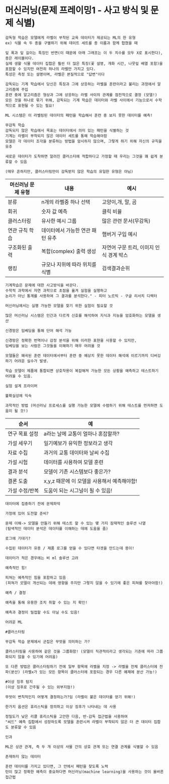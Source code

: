 # 머신러닝(문제 프레이밍1 - 사고 방식 및 문제 식별)

```
감독형 학습은 모델에게 라벨이 부착된 교육 데이터가 제공되는 ML의 한 유형
ex) 식물 속 두 종을 구별하기 위해 데이트 세트를 종 이름과 함께 합쳤을 때

잎 폭과 잎 길이는 특징인 반면(이 때문에 아래 그래프는 이 두 치수를 모두 X로 표시한다), 종은 레이블이다. 
실제 생활 식물 데이터 집합은 훨씬 더 많은 특징(꽃 설명, 개화 시간, 나뭇잎 배열 포함)을 포함할 수 있지만 여전히 하나의 라벨만 가지고 있다. 
특성은 측정 또는 설명이며, 라벨은 본질적으로 "답변"이다

감독되는 기계 학습에서 당신은 특징과 그에 상응하는 라벨을 훈련이라고 불리는 과정에서 알고리즘에 주입
훈련 중에 알고리즘은 형상과 그에 상응하는 라벨 사이의 관계를 점진적으로 결정 (모델!)
모든 것을 하나로 묶기 위해, 감독되는 기계 학습은 데이터와 라벨 사이에서 기능으로서 수학적으로 표현될 수 있는 필요!

ML 시스템은 이 라벨링된 데이터의 패턴을 학습해서 훈련 중 보지 못한 데이터를 예측!
```

```
무감독 학습
감독되지 않은 학습에서 목표는 데이터에서 의미 있는 패턴을 식별하는 것
기계는 라벨이 부착되지 않은 데이터 세트를 통해 학습해야함
모델은 각 데이터 조각을 분류하는 방법을 암시하지 않으며, 그렇게 하기 위해 자신의 규칙을 유추

새로운 데이터가 도착하면 알려진 클러스터에 적합하다고 가정할 때 우리는 그것을 꽤 쉽게 분류할 수 있음

(매우 흔하지만, 클러스터링만이 감독받지 않은 학습의 유일한 유형은 아님)
```
|머신러닝 문제 유형   |내용   | 예시|
|---|---|--- |
|  분류 |  n개의 라벨중 하나 선택 | 고양이,개, 말, 곰 |
|  회귀 |  숫자 값 예측 | 클릭 비율 |
|  클러스터링 |   유사한 예시 그룹 | 많은 관련 문서(무감독) |
|  연관 규칙 학습 | 데이터에서 가능한 연관 패턴 유추   |햄버거 구입 예시  |
|  구조화된 출력 |   복합(complex) 출력 생성   | 자연어 구문 트리, 이미지 인식 경계 박스 |
|  랭킹 |  규모나 지위에 따라 위치를 식별 | 검색결과순위|

```
기계학습은 문제에 대한 사고방식을 바꾼다.
수학적 과학에서 자연 과학으로 초점을 옮겨 실험을 실행하고 
논리가 아닌 통계를 사용하여 그 결과를 분석한다." - 피터 노르빅 - 구글 리서치 디렉터
```

```
머신러닝에서는 실행 가능한 모델을 찾기 위한 실험이 필요할 것

많은 머신러닝 시스템은 인간과 다르게 신호를 해석하여 지식과 지능을 암호화하는 모델을 생산

신경망은 임베딩을 통해 단어 해석 가능 

신경망은 정확한 번역이나 감정 분석을 위해 이러한 표현을 사용할 수 있지만, 
임베딩을 보는 사람은 그것들을 이해하기 매우 어려울 것

모델들은 왜곡된 훈련 데이터에서부터 훈련 중 예상치 못한 데이터 해석에 이르기까지 디버깅하기 어려운 실수가 발생.

학습 모델이 제품에 통합되면 상호작용이 복잡해져 가능한 모든 상황을 예측하고 테스트하기 어려울 수 있음.
```

```
실험 설계 프라이머

불확실성에 익숙 

과학적인 방법 (머선러닝 프로세스를 실행 가능한 모델에 수렴하기 위해 테스트를 먼저하면 도움이 될 것!)
```

| 순서  | 예   |
|---|---|
|  연구 목표 설정 | a라는 날에 교통이 얼마나 혼잡할까?  |
| 가설 세우기  | 일기예보가 유익한 정보라고 생각   |
| 자료 수집  | 과거의 교통 데이터와 날씨 수집  |
|  가설 시험 | 데이터를 사용하여 모델 훈련  |
|  결과 분석 | 모델이 기존 시스템보다 좋은가?   |
|  결론 도출 | x,y,z 때문에 이 모델을 사용해서 예측해야함!  |
|  가설 수정/반복 | 도움이 되는 시그널이 될 수 있음!  |

```
데이터에 집중하기 전에 문제파악

가정에 있어 도전할 준비?

문제 이해-> 모델을 만들기 위해 테스트 할 수 있는 몇 가지 잠재적인 솔루션 나열 
(탐색적인 데이터 분석은 데이터를 이해하는 데에 도움을 줌)

로그에 기대기?

수집된 데이터가 유용 / 제품 로그를 얻을 수 있다면 타겟을 만드는데 용이!

데이터가 적은 경우에는 비 ml 솔루션 고려

예측적인 힘!

피쳐는 예측적인 힘을 포함하고 있음
(피쳐가 모델이 개선되는 데에 영향을 주지만 그렇지 않을 수 있기에 좋은 피쳐를 찾아야함!)

예측 / 결정 

예측을 통해 유용한 조치 취할 수 있는 지 확인! 

예측과 결정이 밀접할 수도 아닐 수도 있음!
```

```
어려운 ML

#클러스터링

무감독 학습 문제에서 군집은 무엇을 의미하는 가? 

클러스터링을 사용하여 같은 것을 그룹화함! (모델이 직관적이라고 생각되는 기준에 따라 그룹화되지 않을 수 있기에 어려움)

또 다른 방법은 클러스터링하기 전에 일부 항목에 라벨을 지정 -> 라벨을 전체 클러스터에 전파(분산) (라벨x가 있는 모든 항목이 클러스터에 포함되는 경우 다른 예제에 분산 가능!) 

#이상 징후 탐지
(이상 징후로 간주될 수 있는 외부지점!)

무엇이 변칙적인지 어떻게 결정하는가?임 (라벨이 붙은 데이터를 얻기 위해!)

한가지 옵션은 휴리스틱을 정의하고 이상 징후가 나타내는 데 사용 

정밀도가 낮은 리콜 휴리스틱을 고안한 다음, 반-감독 접근법을 사용하여 
"씨드" 예측 집합에서 성장하도록 모델을 훈련시켜 라벨이 부착되지 않은 더 큰 데이터 집합도 분류할 수 있음

인과

ML은 상관 관계, 즉 두 개 이상의 사물 간의 상호 관계 또는 연결 관계를 식별할 수 있음

존재하지 않는 데이터

훈련 데이터를 가지고 있다면, 그 안에서 패턴을 찾도록 노력
턴이 많고 정확한 예측이 중요하다면 머신러닝(machine learning)을 사용하는 것이 올바른 접근법





```